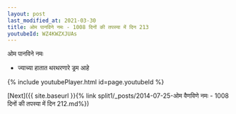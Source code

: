 ```yaml
---
layout: post
last_modified_at: 2021-03-30
title: ओम पानविने नमः - 1008 दिनों की तपस्या में दिन 213
youtubeId: WZ4KWZXJUAs
---
```

 
 
 ओम पानविने नमः  
 
 -  ज्याच्या हातात थरथरणारे ड्रम आहे 
 
  
 
  
 
 
 
 
 
 


{% include youtubePlayer.html id=page.youtubeId %}
 
[Next]({{ site.baseurl }}{% link  split1/_posts/2014-07-25-ओम वैणविणे नमः - 1008 दिनों की तपस्या में दिन 212.md%})
 
